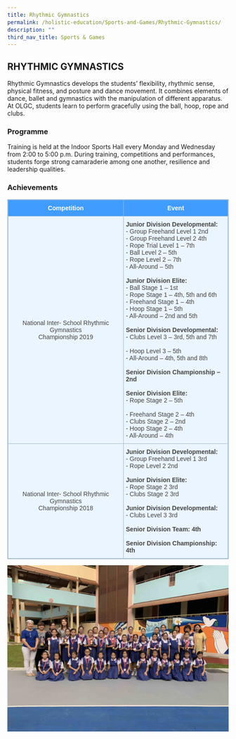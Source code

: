 ```yaml
---
title: Rhythmic Gymnastics
permalink: /holistic-education/Sports-and-Games/Rhythmic-Gymnastics/
description: ""
third_nav_title: Sports & Games
---
```

## RHYTHMIC GYMNASTICS

Rhythmic Gymnastics develops the students’ flexibility, rhythmic sense, physical fitness, and posture and dance movement. It combines elements of dance, ballet and gymnastics with the manipulation of different apparatus. At OLGC, students learn to perform gracefully using the ball, hoop, rope and clubs.

### Programme

Training is held at the Indoor Sports Hall every Monday and Wednesday from 2:00 to 5:00 p.m. During training, competitions and performances, students forge strong camaraderie among one another, resilience and leadership qualities.

### Achievements

<style type="text/css">table, th{ border: 1px solid black; } 
td { border: 1px solid black; } 
.tg  {border-collapse:collapse;border-color:#9ABAD9;border-spacing:0;}
.tg td{background-color:#EBF5FF;border-color:#9ABAD9;border-style:solid;border-width:1px;color:#444;
  font-family:Arial, sans-serif;font-size:14px;overflow:hidden;padding:10px 5px;word-break:normal;}
.tg th{background-color:#409cff;border-color:#9ABAD9;border-style:solid;border-width:1px;color:#fff;
  font-family:Arial, sans-serif;font-size:14px;font-weight:normal;overflow:hidden;padding:10px 5px;word-break:normal;}
.tg .tg-amwm{font-weight:bold;text-align:center;vertical-align:top}
.tg .tg-nrix{text-align:center;vertical-align:middle}
.tg .tg-0lax{text-align:left;vertical-align:top}
</style>
<table class="tg">
<thead>
  <tr>
    <th class="tg-amwm">Competition</th>
    <th class="tg-amwm">Event</th>
  </tr>
</thead>
<tbody>
  <tr>
    <td class="tg-nrix">National Inter- School Rhythmic Gymnastics <br>Championship 2019</td>
    <td class="tg-0lax"><span style="font-weight:bold">Junior Division Developmental:</span><br>- Group Freehand Level 1 2nd<br>- Group Freehand Level 2 4th<br>- Rope Trial Level 1 – 7th<br>- Ball Level 2 – 5th<br>- Rope Level 2 – 7th<br>- All-Around – 5th<br><br><span style="font-weight:bold">Junior Division Elite:</span><br>- Ball Stage 1 – 1st<br>- Rope Stage 1 – 4th, 5th and 6th<br>- Freehand Stage 1 – 4th<br>- Hoop Stage 1 – 5th<br>- All-Around – 2nd and 5th<br><br><span style="font-weight:bold">Senior Division Developmental:</span><br>- Clubs Level 3 – 3rd, 5th and 7th<br><br>- Hoop Level 3 – 5th<br>- All-Around – 4th, 5th and 8th<br><br><span style="font-weight:bold">Senior Division Championship – 2nd</span><br><br><span style="font-weight:bold">Senior Division Elite:</span><br>- Rope Stage 2 – 5th<br><br>- Freehand Stage 2 – 4th<br>- Clubs Stage 2 – 2nd<br>- Hoop Stage 2 – 4th<br>- All-Around – 4th</td>
  </tr>
  <tr>
    <td class="tg-nrix">National Inter- School Rhythmic Gymnastics <br>Championship 2018</td>
    <td class="tg-0lax"><span style="font-weight:bold">Junior Division Developmental:</span><br>- Group Freehand Level 1 3rd<br>- Rope Level 2 2nd<br><br><span style="font-weight:bold">Junior Division Elite:</span><br>- Rope Stage 2 3rd<br>- Clubs Stage 2 3rd<br><br><span style="font-weight:bold">Junior Division Developmental:</span><br>- Clubs Level 3 3rd<br><br><span style="font-weight:bold">Senior Division Team: 4th</span><br><br><span style="font-weight:bold">Senior Division Championship: 4th</span></td>
  </tr>
</tbody>
</table>

![](/images/Rhythmic_Gymnastics.jpeg)